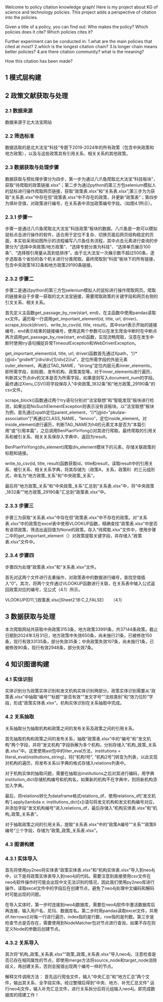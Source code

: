Welcome to policy citation knowledge graph!
Here is my project about KG of science and technology policies. This project adds a perspective of citation into the policies.

Given a title of a policy, you can find out: Who makes the policy? Which policies does it cite? Which policies cites it?

Further experiment can be conducted in: 1.what are the main policies that cited at most? 2.which is the longest citation chain? 3.Is longer chain means better policies? 4.are there citation community? what is the meaning?

How this citation has been made?

## 1 模式层构建

## 2 政策文献获取与处理

### 2.1 数据来源

数据来源于北大法宝网站

### 2.2 筛选标准

数据选取的是北大法宝“科技”专题下2019-2024年的所有政策（包含中央政策和地方政策），以及与这些政策具有引用关系、相关关系的其他政策。

### 2.3 数据获取与处理步骤

数据获取与预处理步骤分为四步，第一步为通过八爪鱼爬取北大法宝“科技板块”，获取“待爬取的政策链接.xlsx”；第二步为通过python的第三方包selenium模拟人的鼠标进行操作爬取网页链接，获取“政策表.xlsx”和“关系表.xlsx”;第三步为为获取“关系表.xlsx”中存在但“政策表.xlsx”中不存在的政策，并更新“政策表”；第四步为填补空值，对政策进行编号，在关系表中添加政策编号字段。（如图4.1所示）。

### 2.3.1 步骤一

步骤一是通过八爪鱼爬取北大法宝“科技政策”板块的数据。八爪鱼是一款可以模拟鼠标点击进行操作的软件，适合用于定位不复杂、切换页面后网页结构稳定的页面，本实验采用如图所示的流程编写八爪鱼任务流程，其中点击元素进行查询的步骤分为“选择中央政策/地方政策”、“选择专题分类为科技”、“选择单页展示100条”、“选择按引用量从高到低排序”。由于北大法宝一次展示数不超过500条，逐步选取各个省份的各个机关进行分类爬取。最终爬取到“科技”板块下的所有链接，包含中央政策1832条和地方政策29190条链接。

### 2.3.2 步骤二

步骤二是通过python的第三方包selenium模拟人的鼠标进行操作爬取网页。爬取的链接来自于步骤一获取的北大法宝链接，需要爬取政策的关键字段和网页右侧的引文关系、相关关系。

首先定义主函数get_passage_by_row(start, end)，在主函数中使用pandas读取xx文件。遍历每一行调用get_important_element(id, title, url, driver)、scrape_block(driver)、write_to_csv(id, title, result)。其中start表示开始的链接编号，end表示结束的链接编号，使用这两个参数可以在发生爬虫中断时在中断点再次调用get_passage_by_row(start, end)函数，实现流畅爬取，注意在发生中断时使用try语句捕捉异常TimeoutException和WebDriverException。 

get_important_element(id, title, url, driver)函数首先通过Xpath，“//*[@id="gridleft"]/div/div[1]/div[2]/ul”，定位所需字段的外层元素outer_element，再通过TAG_NAME，“strong”定位内层元素inner_elements，即所需字段，如标题、发布机构、政策类型等。对于inner_elements进行遍历，判断其父节点div的文本是否为所需字段，如果是则写入document_num的字段。最终通过Xieru_CSV()将字段保存入“中央政策_1832条”和“地方政策_29190条”的csv文件。

scrape_block()函数通过两个try语句分别对“法宝联想”和“智能发现”板块进行检测，如果出现NoSuchElementException则表示没有该板块。以“法宝联想”板块为例，首先通过xpath定位parent_element，“//*[@id="pkulaw-association"]”再通过CLASS_NAME，“lenovo”，定位inside_element。对inside_element进行遍历，判断TAG_NAME为h4的元素文本是否为“本篇引用”或“引用本篇”，之后调用BenPianYinYong()对其进行爬取。最终爬取的引用关系和被引关系、相关关系保存入字典中，返回为result。

BenPianYinYong(div_element)爬取div_element模块下的<a>元素，存储关联政策的标题和链接。

write_to_csv(id, title, result)函数获取id，title和result，读取result中的引用关系、被引关系、相关关系字典，将其存储为（政策A，关系，政策B）的三元组形式，命名为“地方政策_关系”和“中央政策_关系”。

最后将“地方政策_关系”和“中央政策_关系”汇总到“关系表.xlsx”中，将“中央政策_1832条”“地方政策_29190条”汇总到“政策表.xlsx”中。

### 2.3.3 步骤三

步骤三为获取“关系表.xlsx”中存在但“政策表.xlsx”中不存在的政策。对“关系表.xlsx”中的政策在excel表中使用VLOOKUP函数，精确查找“政策表.xlsx”中是否有该项政策，筛选出返回值为None的政策，存入“待爬取.xlsx”文件中，使用步骤二中的get_important_element（）对政策提取关键字段，并存储入“政策表.xlsx”文件中。

### 2.3.4 步骤四

步骤四为处理“政策表.xlsx”和“关系表.xlsx”文件。

首先对这两个文件进行去重操作，对政策表中的数据进行编号，查找空值插入“0”。其次，将两个文件通过VLOOKUP函数进行关联，在关系表中输入公式返回政策对应的编号，见公式（4.1）所示。

VLOOKUP(D11,'[政策表.xlsx]Sheet2'!$B:$C,2,FALSE)      （4.1）

## 3 数据获取与处理

本次爬取网站共获取中央政策3153条，地方政策33991条，共37144条政策。截止日期到2024年3月31日，地方政策中失效650条，尚未施行21条，已被修改150条，现行有效33135条，部分失效35条；中央政策失效107条，尚未施行1条，已被修改90条，现行有效2948条，部分失效7条。

## 4 知识图谱构建

### 4.1 实体识别

实体识别分为政策实体识别和发文机构实体识别两部分。政策实体识别需要从“政策表.xlsx”中抽取“编号”“标题”“是否有效”“发文字号”“法规类别”和“效力位阶”字段，形成“政策实体表.xlsx”。机构实体识别在关系抽取中完成。

### 4.2 关系抽取

关系抽取分为抽取机构和政策之间的发布关系及政策之间的引用关系。

首先抽取机构和政策之间的发布关系，抽取“政策表.xlsx”中的“编号”和“发文机构”两个字段，并将“发文机构”字段拆解为多个机构，分别存储入“机构_政策_关系表.xlsx”中。这里使用ast包中的liter_eval方法，institutions = literal_eval(institutions_string)，将[“机构1号”, “机构2号”]转变为列表，以此实现对机构的遍历，将发布关系以字典的格式存储入relations列表中。

对于机构实体的抽取问题，需要在抽取出institutions之后对其进行编码，用字典institution_dict存储机构编号和机构名，如果新的机构不在字典中，则将新机构添加入字典。

最后，将relations转化为dataframe格式relations_df，使用relations_df['发文机构'].apply(lambda x: institutions_dict[x])语句将发文机构和发文机构编号对应，并添加字段“发文机构编号”进入relations_df，最后存储入“机构实体表.xlsx”和“机构_政策_关系表”。

对于抽取政策之间的引用关系，提取“关系表.xlsx”中的“政策A编号”“关系”“政策B编号”三个字段，存储为“政策_政策_关系表.xlsx”。

### 4.3 图谱构建

### 4.3.1 实体导入

首先将使用py2neo将实体表“政策实体表.xlsx”和“机构实体表.xlsx”导入到neo4j中，以下是将政策实体表导入到neo4j的代码。需要注意到直接使用csv文件在neo4j软件操作时可能会出现中文无法识别的情况，因此我们使用py2neo库进行操作，读取excel文件中的字段后在创建节点，避免了neo4j处理中文编码和解码时可能出现的问题。

在导入实体时，第一步时连接到neo4j数据库，需要在neo4j软件中激活数据库后再连接，输入用户名、尼玛、数据库名。第二步时用pandas读取excel文件，并用df.iterrows()对每一行进行遍历，index指的是行数，row指的是列数。第三步是检查节点是否存在，需要使用到NodeMatcher包对节点进行查询，如果不存在则定义Node的参数后创建节点。

### 4.3.2 关系导入

其次将“机构_政策_关系表.xlsx”“政策_政策_关系表.xlsx”导入neo4j，注意检查是否已存在相同属性的节点，即使用merge方法将source_node和target_node消除歧义，再创建关系，否则会报错出现两个编号一样的节点。

解释文件调用方法：
首先运行爬虫文件，输入“中央汇总”和“地方汇总”两个文件，输出其关系、全字段实体。经过整理后得到“中央、地方、补充汇总文件”
运行neo4j文件，输入补充汇总文件，进行关系拆分后将元组输入neo4j，即完成数据库的搭建工作！
